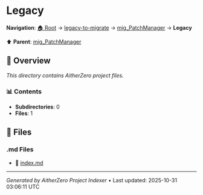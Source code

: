 # Legacy

**Navigation**: [🏠 Root](../../../index.md) → [legacy-to-migrate](../../index.md) → [mig_PatchManager](../index.md) → **Legacy**

⬆️ **Parent**: [mig_PatchManager](../index.md)

## 📖 Overview

*This directory contains AitherZero project files.*

### 📊 Contents

- **Subdirectories**: 0
- **Files**: 1

## 📄 Files

### .md Files

- 📝 [index.md](./index.md)

---

*Generated by AitherZero Project Indexer* • Last updated: 2025-10-31 03:06:11 UTC

